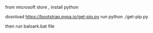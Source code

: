 from microsoft store  , install python 

dosnload https://bootstrap.pypa.io/get-pip.py 
run python ./get-pip.py

then run baloark.bat file
